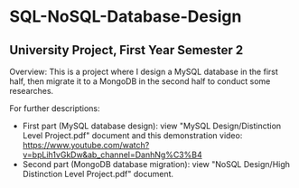 # SQL-NoSQL-Database-Design
## University Project, First Year Semester 2

Overview: This is a project where I design a MySQL database in the first half, then migrate it to a MongoDB in the second half to conduct some researches.

For further descriptions:
- First part (MySQL database design): view "MySQL Design/Distinction Level Project.pdf" document and this demonstration video: https://www.youtube.com/watch?v=bpLih1vGkDw&ab_channel=DanhNg%C3%B4
- Second part (MongoDB database migration): view "NoSQL Design/High Distinction Level Project.pdf" document.
